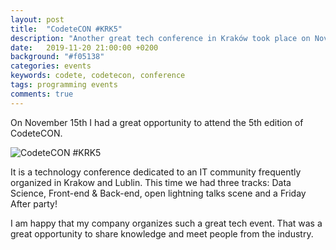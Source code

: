 ```yaml
---
layout: post
title:  "CodeteCON #KRK5"
description: "Another great tech conference in Kraków took place on November 15th. That was a great opportunity to share knowledge and meet people from the industry."
date:   2019-11-20 21:00:00 +0200
background: "#f05138"
categories: events
keywords: codete, codetecon, conference 
tags: programming events
comments: true
---
```


On November 15th I had a great opportunity to attend the 5th edition of CodeteCON.

![CodeteCON #KRK5]({{site.url}}/assets/2019-11-20/IMG_2462.jpeg)

It is a technology conference dedicated to an IT community frequently organized in Krakow and Lublin. This time we had three tracks: Data Science, Front-end & Back-end, open lightning talks scene and a Friday After party! 

I am happy that my company organizes such a great tech event. That was a great opportunity to share knowledge and meet people from the industry.